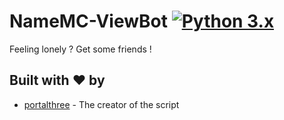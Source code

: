 # NameMC-ViewBot [![Python 3.x](https://img.shields.io/badge/PYTHON-3.X-blueviolet?style=for-the-badge)](http://www.python.org/download/)
Feeling lonely ? Get some friends !
## Built with ❤️ by

* [portalthree](https://github.com/portalthree) - The creator of the script
